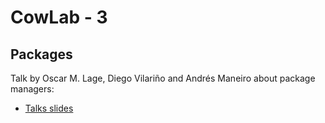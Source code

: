 # CowLab - 3

## Packages
Talk by Oscar M. Lage, Diego Vilariño and Andrés Maneiro about package managers:
- [Talks slides](https://cowlab-lugo.github.io/packages/)
